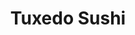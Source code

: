 ---
layout: place
title: Tuxedo Sushi
permalink: /new-york/tuxedo-park/tuxedo-sushi.html
stateAbbr: NY
stateName: New York
cityName: Tuxedo Park
seo:
  type: restaurant
  links: http://www.tuxedosushi.menu/
place_id: ChIJJXCyERffwokRUM1WlxRozl4
photos:
  - name: >-
      places/ChIJJXCyERffwokRUM1WlxRozl4/photos/AeeoHcLnI6dtP6RLrdXC3QDF2m8MWV1ic5D6Aub6DivZgxjk1LdbogOQrqwmrhdiOwRFYZBnmQFUe6Roh14tZbDCZk21VHDl4J3KQ6vD9Ht0fzzWQBE_ou3l2348KSn8pJf8gLLdA6LVhRqNSm3jEpCrBQjDtLhQ_YllSemeSqDFhRq9uhs3lKvNgT7iz5cJoSyP-B9E7q8udQtBPmkYrsscLBPzAPRIVgM8drjfel_E7bj85jz_0bIZ5sE29wqFyKHHlvX41r_NjzjagVwWNIZiwplxd47rWDThvIRwBtqrVz_kzA
    widthPx: 1200
    heightPx: 1600
    authorAttributions:
      - displayName: Tuxedo Sushi
        uri: https://maps.google.com/maps/contrib/107734388970576650646
        photoUri: >-
          https://lh3.googleusercontent.com/a-/ALV-UjVUCFx3zKGUFwFm-TnApJR3M1mkrHmKR30Uwl8y9oPkaQqvMORw=s100-p-k-no-mo
    flagContentUri: >-
      https://www.google.com/local/imagery/report/?cb_client=maps_api_places.places_api&image_key=!1e10!2sAF1QipPhPh0hHHxD4qGDAs2-rUGJwXvhL05xQBmYcrZe&hl=en-US
    googleMapsUri: >-
      https://www.google.com/maps/place//data=!3m4!1e2!3m2!1sAF1QipPhPh0hHHxD4qGDAs2-rUGJwXvhL05xQBmYcrZe!2e10!4m2!3m1!1s0x89c2df1711b27025:0x5ece68149756cd50
  - name: >-
      places/ChIJJXCyERffwokRUM1WlxRozl4/photos/AeeoHcI9oKG3dVg6-T85kzKpao-loMK3oCGVFGNHRaGf-wKjkBPIA2ZdFGqGgbhg8NC1hQZotndztgUByaxFvLSvaIdfU1W-pL4k1pGQinHxRmZeJ7mUf4IMTacMhU7pxM7henR8qehbO16sA5rC9HVsQ3w5hveEDzFXCPDQN1SQoRxFEYyUvs4WkFov2qToylHb29VCjUv9F6nLfJWiA5Dvb5H3NXSoebMXSxexJpqGXUGCFcwqR1sykyRFWJSmetfSko43mtA1teDqVoj8UXoVcMoTshkBsIq-UzcTztTnqhiEOg
    widthPx: 599
    heightPx: 337
    authorAttributions:
      - displayName: Tuxedo Sushi
        uri: https://maps.google.com/maps/contrib/107734388970576650646
        photoUri: >-
          https://lh3.googleusercontent.com/a-/ALV-UjVUCFx3zKGUFwFm-TnApJR3M1mkrHmKR30Uwl8y9oPkaQqvMORw=s100-p-k-no-mo
    flagContentUri: >-
      https://www.google.com/local/imagery/report/?cb_client=maps_api_places.places_api&image_key=!1e10!2sAF1QipNVi-Yr9Uub_YtZUgMjfc8lql0_Nxm6w5gD1oAj&hl=en-US
    googleMapsUri: >-
      https://www.google.com/maps/place//data=!3m4!1e2!3m2!1sAF1QipNVi-Yr9Uub_YtZUgMjfc8lql0_Nxm6w5gD1oAj!2e10!4m2!3m1!1s0x89c2df1711b27025:0x5ece68149756cd50
  - name: >-
      places/ChIJJXCyERffwokRUM1WlxRozl4/photos/AeeoHcJFdEZCpMvcYzV17_ymCe_mkdekM-fAIvQq4s9tEr365bzLnnwMDV8GzbIuUkYzN6P6H5i1QiCYXv-iO51zx7U0Du5zUyo5hoPu8y1A4i3xwWPOKUl7q04MhaqqhNxr8T8FAaBJXB3FpuoLAhJhyQwooX5Mc8L8SHjtg1Z4p2fea61aJGn-8j1IzyxDgBD5uR4SRpefVJZeCcpYiWOuiOxrm5s9KF0Kkt13Ub4d3o7MRuawrnlVNvqy_Y7H33V2Xrn7gVOsWpG1KFqy4pHI9ZDgxuA52JbxJz1YVhRa0RjFBlDkIBYyuH_EwGIARumY3t3OzSQjloG0wllGJ-Lg0NCu5ENRNy4xLkrTXOWM9JWVu_k2Es37licFdkcU1QF-i5Hlnjz-VcDLO2B9cHHCWhdsW7uUH1b0XpRZ41qIW5rOmg
    widthPx: 4032
    heightPx: 3024
    authorAttributions:
      - displayName: Caitlin Feest
        uri: https://maps.google.com/maps/contrib/103794099296141215214
        photoUri: >-
          https://lh3.googleusercontent.com/a-/ALV-UjV1mnJg91zDiFScg7DC4rjsAETF1JqUEQUHYUzJKW3zF3KuLg=s100-p-k-no-mo
    flagContentUri: >-
      https://www.google.com/local/imagery/report/?cb_client=maps_api_places.places_api&image_key=!1e10!2sCIHM0ogKEICAgIC5yJ7KGQ&hl=en-US
    googleMapsUri: >-
      https://www.google.com/maps/place//data=!3m4!1e2!3m2!1sCIHM0ogKEICAgIC5yJ7KGQ!2e10!4m2!3m1!1s0x89c2df1711b27025:0x5ece68149756cd50
  - name: >-
      places/ChIJJXCyERffwokRUM1WlxRozl4/photos/AeeoHcJfhPlpEM3E2uIqvFcwikCVA4atOlYxloPDoCvL6wHqG-gcnHGGehd7jBPI1aBPIcj4EXANlm4hKWW226VErTdAisSSwbUYbzvx0vQnGmpuqJPnRMt2rHdTV9sdWCEvsdk-xzoo_9eeg_OHv8fREmUnxlZz0sqgT1XwRcs0h-K0HZ_qexh3-0_t-YQovnVYqp_XPw8QayXR0gYk_CFg8OWgQIN3blRVAxkb-FsJ4l7GFg1a4chulfHJDbKp4dtXW0K7q717gj5VIuhkj1wN1fbvFBiBhxKGn_UYv1ZMQozs-wPfmQMHhHwjRkZPGm_L0i7dVCyRvkgYQfgNuu7joV8XEzqbuQivWMBNX9VJ9YLBsV5LRsrJkE2AuDHW7nb4amSCy90iiFUzEyzDdVKEfc6jR8uv6qEyl5nae0m8xgc
    widthPx: 4080
    heightPx: 3072
    authorAttributions:
      - displayName: Janelle L
        uri: https://maps.google.com/maps/contrib/112710420629189023531
        photoUri: >-
          https://lh3.googleusercontent.com/a-/ALV-UjVYeKp4q4QFYl0l-dI_ar5NDEDWfdsgI-a4gforzBwj_itHdPVi=s100-p-k-no-mo
    flagContentUri: >-
      https://www.google.com/local/imagery/report/?cb_client=maps_api_places.places_api&image_key=!1e10!2sCIHM0ogKEICAgIDzuLW0OA&hl=en-US
    googleMapsUri: >-
      https://www.google.com/maps/place//data=!3m4!1e2!3m2!1sCIHM0ogKEICAgIDzuLW0OA!2e10!4m2!3m1!1s0x89c2df1711b27025:0x5ece68149756cd50
  - name: >-
      places/ChIJJXCyERffwokRUM1WlxRozl4/photos/AeeoHcIDrYZjicIxZDq7hQg38mwXVCKEtpr3-Ra9ej0l-WriFwSN6yGsruukPqLI7ADiGL1mVRyessodT5-u6kXZ7m-ub7ASgYtzP0_UkPOEYplKt9FCZuQxUX3mi-57omHjiLaVTM35xHNJMjcjnyJPFispywLkNCap_TLJDOICWxEmbJn786_H7QMPgOnOttAC5e9Ku-UEU6dIm6q-2cu2E8IyuzC9zpklWC9H1e8fGBRFVfA7x-vfGHFJzX9efbeFde0iSHNdXX4prwLU_btRWP51sjOE1aqxpJtVLZvTo6y-sH2Xob2pIuKr8zmk16-hOfHT8LOlQkJ4S5dagLhz8RtF5FO7ZMlyP8H7xfexgmglYodCfnRIwt-s3Z7MmeVUHS7yrxVYW5rEJ0Ka0hZRXrCMJglwCjuCxrJJlrOjy0EMKBc
    widthPx: 3024
    heightPx: 4032
    authorAttributions:
      - displayName: 마리앙투아네트
        uri: https://maps.google.com/maps/contrib/106479607549630742579
        photoUri: >-
          https://lh3.googleusercontent.com/a-/ALV-UjWX3ILT6gyAIamQwajKqCQ9FhHu-VyViOXHJt59p3FLQVDGPUSf=s100-p-k-no-mo
    flagContentUri: >-
      https://www.google.com/local/imagery/report/?cb_client=maps_api_places.places_api&image_key=!1e10!2sCIHM0ogKEICAgICLqamf8gE&hl=en-US
    googleMapsUri: >-
      https://www.google.com/maps/place//data=!3m4!1e2!3m2!1sCIHM0ogKEICAgICLqamf8gE!2e10!4m2!3m1!1s0x89c2df1711b27025:0x5ece68149756cd50
  - name: >-
      places/ChIJJXCyERffwokRUM1WlxRozl4/photos/AeeoHcIc--jhszxdd-YPQR4KpCK-ppWOqiCIt0N0bnTBBD7p27vKyfHnBNSiHWsmMDDw3Gi-2ZXNjaqqzbX3vSE8uhp3Goij76CGfwEtDHWSc3ARrrmU2jYq7Ks1O3cyeMmCAI8rWnBrI8AIzvCNw_wT5M9-RBN7VtkCTpinhrsspy0fC0olRCQIzEMWtromkAeFpSnZfMvY2JfWdJXPhffxbm30ueEXpskteYnbfHCLyZYa_7wY3MVZuKF78p7nEf4JqP3PRLvbeYvvDa1r6kDSPqRWdTD--QjMSNfIL6RombIOc8tx8tg1IQfMMxy1N-JDkO3zH1xw_Xi1ELRdtm3n88oj945HkKvOuNMuYlZpUkJD3DtW6dnVmJed1-jsA_wS6nPag9YDJe_1n80emS9evBNOB6ogDlbb39O7Ve5UbxVIw52A
    widthPx: 3024
    heightPx: 4032
    authorAttributions:
      - displayName: 마리앙투아네트
        uri: https://maps.google.com/maps/contrib/106479607549630742579
        photoUri: >-
          https://lh3.googleusercontent.com/a-/ALV-UjWX3ILT6gyAIamQwajKqCQ9FhHu-VyViOXHJt59p3FLQVDGPUSf=s100-p-k-no-mo
    flagContentUri: >-
      https://www.google.com/local/imagery/report/?cb_client=maps_api_places.places_api&image_key=!1e10!2sCIHM0ogKEICAgICLqamfigE&hl=en-US
    googleMapsUri: >-
      https://www.google.com/maps/place//data=!3m4!1e2!3m2!1sCIHM0ogKEICAgICLqamfigE!2e10!4m2!3m1!1s0x89c2df1711b27025:0x5ece68149756cd50
  - name: >-
      places/ChIJJXCyERffwokRUM1WlxRozl4/photos/AeeoHcI1uhUJhtSo0EVVyUz9gjMNDOUpoSjSSE0mvLNzJpG9CJkwPBvW1ruDuGPwIMX_xOT2dFkgdLZgKyVqQJpUR1LeE4GAHqPXh6A5oAAd4ThhxkfSfyxTJ9s5eT6mEBdWVWv2Vq6knwiHrVvlNtUzgjsoRcVIuBeIb883_3VIiLWbrI9gR2_MBtkOtTsvnMA6d1cQ8Q_5cqSPXQ6SYXWNU11qO-MA-NtZtccOh_KTtkH3D0YRKOpEPsdTQExt6qbf7-VUOFAh1wL2hjnBauI9wH01HqqqpU-cEsLCOsfijfJ3daYD_GdaCX7K3Cug-9kNKdZG7MAWr-tg6BPzscxr4r0aB_mnjaqaVRTOMHhArYgxr5Ut5ldVuA6dp7WefOItl8b4Cf6nsKICYcy3jzHKG_jWB0EL814PCS8Hn4n01NxMXQ
    widthPx: 2905
    heightPx: 3631
    authorAttributions:
      - displayName: Caitlin Feest
        uri: https://maps.google.com/maps/contrib/103794099296141215214
        photoUri: >-
          https://lh3.googleusercontent.com/a-/ALV-UjV1mnJg91zDiFScg7DC4rjsAETF1JqUEQUHYUzJKW3zF3KuLg=s100-p-k-no-mo
    flagContentUri: >-
      https://www.google.com/local/imagery/report/?cb_client=maps_api_places.places_api&image_key=!1e10!2sCIHM0ogKEICAgIC5yJ7KaQ&hl=en-US
    googleMapsUri: >-
      https://www.google.com/maps/place//data=!3m4!1e2!3m2!1sCIHM0ogKEICAgIC5yJ7KaQ!2e10!4m2!3m1!1s0x89c2df1711b27025:0x5ece68149756cd50
  - name: >-
      places/ChIJJXCyERffwokRUM1WlxRozl4/photos/AeeoHcLD0HgEbGkAAG3etGmL1CjqXt97rLPJDO0vL22nBXpnI1s8NWYQZXGOePcaOLigBGqGv1VhjS7mJUEPfaP_Hk2zMYxoqxLhXjLRAVkqwAqOcAv5ywvty554dpyFidF-Qeh0v8gBiDqyW2iS7bbQytgdiJDehAurEAcROE7meMRalAxrdgorBGHeZIwjFm8EKWisNpHjuX-MdoVkIYSsZFiIWCie6xt52DRegmQB79CbQc-dHW3reAAdXUJf6iLtg0z1yS7VU7fI551-Pr4FfKEqAG8hcgcWBjhwmtupOXA-lCTP_eH_YmMlu_D6ogHovfsCx2Z6U5Mf2Dx0FkqYdTQ-tKTrBaEYHBcyi12gsUZeJI5dFInfq9SzW8MJ3tftS6xxl0wVtRR4SwxTWWKO333dsAPPWwr1sJg-KzPw7mpWECM
    widthPx: 4160
    heightPx: 3120
    authorAttributions:
      - displayName: Damari Bernia
        uri: https://maps.google.com/maps/contrib/115349921544554345677
        photoUri: >-
          https://lh3.googleusercontent.com/a-/ALV-UjV0IlEeDUo2Iz1PIBS8MWJeIiXEqCEZHFx-Bc2sRG3ubQVe65T4pg=s100-p-k-no-mo
    flagContentUri: >-
      https://www.google.com/local/imagery/report/?cb_client=maps_api_places.places_api&image_key=!1e10!2sCIHM0ogKEICAgICc1ISf7AE&hl=en-US
    googleMapsUri: >-
      https://www.google.com/maps/place//data=!3m4!1e2!3m2!1sCIHM0ogKEICAgICc1ISf7AE!2e10!4m2!3m1!1s0x89c2df1711b27025:0x5ece68149756cd50
  - name: >-
      places/ChIJJXCyERffwokRUM1WlxRozl4/photos/AeeoHcIiVBtpOQ_dCLqJKUwRx8-se54O0t1XbB8tRSjDzs-bcnnIC4A4kH2JIv14ShfK0vbliVxOuipEzwjU-FruAIhqO04FYmwRijsFyBP6zVp63YYQiqYOtJdLB4dVLGIwKoWwfa-kZhYgx-HxC_fe4AdKJ9Xngdj_kjfeDqTzdBFQ78h2iEVcIfWbkojkGV3r7qE9CWQfxporsjjPxwMvmT_huJs7Kprxqj1mQXGdlrq632ZC7lybRyzyTHFTEp2kUlGj61Inda1GybtqIM1Kn9ACJnznJDB3Uz_uoRE4D1LOiA
    widthPx: 599
    heightPx: 337
    authorAttributions:
      - displayName: Tuxedo Sushi
        uri: https://maps.google.com/maps/contrib/107734388970576650646
        photoUri: >-
          https://lh3.googleusercontent.com/a-/ALV-UjVUCFx3zKGUFwFm-TnApJR3M1mkrHmKR30Uwl8y9oPkaQqvMORw=s100-p-k-no-mo
    flagContentUri: >-
      https://www.google.com/local/imagery/report/?cb_client=maps_api_places.places_api&image_key=!1e10!2sAF1QipNWAQNlEk14y1Qylb-V3JpQ4-fWLhsNiRHmjHL5&hl=en-US
    googleMapsUri: >-
      https://www.google.com/maps/place//data=!3m4!1e2!3m2!1sAF1QipNWAQNlEk14y1Qylb-V3JpQ4-fWLhsNiRHmjHL5!2e10!4m2!3m1!1s0x89c2df1711b27025:0x5ece68149756cd50
  - name: >-
      places/ChIJJXCyERffwokRUM1WlxRozl4/photos/AeeoHcI2vRvEWG9dFnzmy8czjn_RfRUClE6HO1RUDuhJSmgBPUY1X2kly2PiOBvzNTPksmHcH1GRZEQEnsohXQ3kkkunlxzF2SJF5hSWlu4bDWNMv84v84fHxv9MDhBQMKpCLbMOgXQd11p_kkFwbVJiKFqRH3hnEBa5yHHU4IyElEaVXTW01F9J3PjFFj6fFmgSPqrU46W5-fVeuEax2kV2emTcMpdSWkVpNceSQSs7pk2YWxg_tfgr3ypLNuZW50OENH-qiBGvNoWvfnSFEV1VDXhCqWGb8RbV9Wl5MRaG7hX5sBT8lBdAwJAgV5iGj7Ouorqzbyozi7scxoppM_NtyBsS-ZW8o8bS3o_HUimcisykFzGkgpMZ9ez7FAFkX13Ga374ULFfV9xJj2uLDkfWjLBJETBK-DVzRh1ggGTaNGg
    widthPx: 4032
    heightPx: 2268
    authorAttributions:
      - displayName: Divine Mantra
        uri: https://maps.google.com/maps/contrib/114914530981662128297
        photoUri: >-
          https://lh3.googleusercontent.com/a-/ALV-UjW7R8N9ApbilC19Eb0HCd2mi0TEVoObqCAMK7h6z6DzudI_2Ks3=s100-p-k-no-mo
    flagContentUri: >-
      https://www.google.com/local/imagery/report/?cb_client=maps_api_places.places_api&image_key=!1e10!2sCIHM0ogKEICAgICKnoeIOw&hl=en-US
    googleMapsUri: >-
      https://www.google.com/maps/place//data=!3m4!1e2!3m2!1sCIHM0ogKEICAgICKnoeIOw!2e10!4m2!3m1!1s0x89c2df1711b27025:0x5ece68149756cd50
address: 233 for, NY-17, Tuxedo Park, NY 10987, USA
street: 233 for,NY-17
city: Tuxedo Park
state: NY
zip: '10987'
country: USA
neighborhood: null
latitude: '41.193978'
longitude: '-74.185074'
accessibility_options:
  wheelchairAccessibleParking: true
  wheelchairAccessibleEntrance: true
  wheelchairAccessibleRestroom: true
  wheelchairAccessibleSeating: true
business_status: OPERATIONAL
name: Tuxedo Sushi
google_maps_links:
  directionsUri: >-
    https://www.google.com/maps/dir//''/data=!4m7!4m6!1m1!4e2!1m2!1m1!1s0x89c2df1711b27025:0x5ece68149756cd50!3e0
  placeUri: https://maps.google.com/?cid=6831512122415304016
  writeAReviewUri: >-
    https://www.google.com/maps/place//data=!4m3!3m2!1s0x89c2df1711b27025:0x5ece68149756cd50!12e1
  reviewsUri: >-
    https://www.google.com/maps/place//data=!4m4!3m3!1s0x89c2df1711b27025:0x5ece68149756cd50!9m1!1b1
  photosUri: >-
    https://www.google.com/maps/place//data=!4m3!3m2!1s0x89c2df1711b27025:0x5ece68149756cd50!10e5
primary_type: Sushi Restaurant
opening_hours:
  regular: null
  current: null
secondary_opening_hours:
  regular:
    weekdayDescriptions: null
    type: null
  current:
    weekdayDescriptions: null
    type: null
phone: (845) 351-3211
price_level: PRICE_LEVEL_MODERATE
price_range: $20 &ndash; $30
rating: '4.6'
rating_count: 0
website: http://www.tuxedosushi.menu/
description: >-
  Discover Tuxedo Sushi in Tuxedo Park, NY$$$Tuxedo Sushi in Tuxedo Park, NY,
  offers a welcoming atmosphere perfect for enjoying fresh Japanese cuisine,
  including a variety of sushi rolls and bento boxes that highlight the best of
  authentic flavors. This cozy spot stands out for its selection of dumplings,
  sake, and kid-friendly options, making it an ideal choice for families or
  anyone searching for top-rated sushi restaurants nearby. The menu emphasizes
  high-quality ingredients and thoughtful dishes that pair traditional elements
  with creative twists, appealing to those craving a satisfying meal in a
  relaxed setting. Accessibility features like wheelchair-friendly entrances and
  seating add to the convenience, ensuring everyone can enjoy the experience.
  Whether you're looking for sushi places near me or a casual dining option,
  this location delivers on taste and comfort without overwhelming the senses.
generative_summary: >-
  Discover Tuxedo Sushi in Tuxedo Park, NY$$$Tuxedo Sushi in Tuxedo Park, NY,
  offers a welcoming atmosphere perfect for enjoying fresh Japanese cuisine,
  including a variety of sushi rolls and bento boxes that highlight the best of
  authentic flavors. This cozy spot stands out for its selection of dumplings,
  sake, and kid-friendly options, making it an ideal choice for families or
  anyone searching for top-rated sushi restaurants nearby. The menu emphasizes
  high-quality ingredients and thoughtful dishes that pair traditional elements
  with creative twists, appealing to those craving a satisfying meal in a
  relaxed setting. Accessibility features like wheelchair-friendly entrances and
  seating add to the convenience, ensuring everyone can enjoy the experience.
  Whether you're looking for sushi places near me or a casual dining option,
  this location delivers on taste and comfort without overwhelming the senses.
generative_disclosure: Summarized by AI using the Grok-3-Mini model.
reviews:
  - name: >-
      places/ChIJJXCyERffwokRUM1WlxRozl4/reviews/ChdDSUhNMG9nS0VJQ0FnTUNJbHRXMzJBRRAB
    relativePublishTimeDescription: a week ago
    rating: 5
    text:
      text: >-
        My favorite sushi spot in the area! This cozy restaurant has amazingly
        fresh sushi, delicious seaweed salad, and you have to try their yummy
        roll!


        Anytime I’m craving sushi this is where I stop and they never
        disappoint. They are on the pricier side, however their quality of food
        definitely reflects the pricing. If you’re wanting a cute date location
        or looking to treat yourself definitely try this place!
      languageCode: en
    originalText:
      text: >-
        My favorite sushi spot in the area! This cozy restaurant has amazingly
        fresh sushi, delicious seaweed salad, and you have to try their yummy
        roll!


        Anytime I’m craving sushi this is where I stop and they never
        disappoint. They are on the pricier side, however their quality of food
        definitely reflects the pricing. If you’re wanting a cute date location
        or looking to treat yourself definitely try this place!
      languageCode: en
    authorAttribution:
      displayName: Sam Rivera
      uri: https://www.google.com/maps/contrib/117865407810774965086/reviews
      photoUri: >-
        https://lh3.googleusercontent.com/a-/ALV-UjWKw0nXU3p7ZayR9RMr9DAA2OQxGpUmhU7sjReEBeKeRsgkYtbV=s128-c0x00000000-cc-rp-mo-ba3
    publishTime: '2025-04-01T16:27:29.278166Z'
    flagContentUri: >-
      https://www.google.com/local/review/rap/report?postId=ChdDSUhNMG9nS0VJQ0FnTUNJbHRXMzJBRRAB&d=17924085&t=1
    googleMapsUri: >-
      https://www.google.com/maps/reviews/data=!4m6!14m5!1m4!2m3!1sChdDSUhNMG9nS0VJQ0FnTUNJbHRXMzJBRRAB!2m1!1s0x89c2df1711b27025:0x5ece68149756cd50
  - name: >-
      places/ChIJJXCyERffwokRUM1WlxRozl4/reviews/ChZDSUhNMG9nS0VJQ0FnSUM1eUo3S1NREAE
    relativePublishTimeDescription: a year ago
    rating: 5
    text:
      text: >-
        Best sushi around!! …and that’s not to downplay all the delicious hot
        food options in any way because they deserve mentioning too. There’s
        something for everyone here and everything is incredibly fresh and
        flavorful. The most popular rolls are definitely the Crazy roll and Fire
        roll but my favorites are the Angry Dragon and Triple Play. Don’t skip
        past the appetizer page because the Crazy Rice is to die for!! Bentos
        are perfect for lunchtime, the Hanabi Salad is amazing, the spicy Ramen
        is a must have, and the Korean BBQ is scrumptious. There are many
        vegetarian options as well and dishes can be made gluten free upon
        request.
      languageCode: en
    originalText:
      text: >-
        Best sushi around!! …and that’s not to downplay all the delicious hot
        food options in any way because they deserve mentioning too. There’s
        something for everyone here and everything is incredibly fresh and
        flavorful. The most popular rolls are definitely the Crazy roll and Fire
        roll but my favorites are the Angry Dragon and Triple Play. Don’t skip
        past the appetizer page because the Crazy Rice is to die for!! Bentos
        are perfect for lunchtime, the Hanabi Salad is amazing, the spicy Ramen
        is a must have, and the Korean BBQ is scrumptious. There are many
        vegetarian options as well and dishes can be made gluten free upon
        request.
      languageCode: en
    authorAttribution:
      displayName: Caitlin Feest
      uri: https://www.google.com/maps/contrib/103794099296141215214/reviews
      photoUri: >-
        https://lh3.googleusercontent.com/a-/ALV-UjV1mnJg91zDiFScg7DC4rjsAETF1JqUEQUHYUzJKW3zF3KuLg=s128-c0x00000000-cc-rp-mo
    publishTime: '2023-10-09T20:15:45.784073Z'
    flagContentUri: >-
      https://www.google.com/local/review/rap/report?postId=ChZDSUhNMG9nS0VJQ0FnSUM1eUo3S1NREAE&d=17924085&t=1
    googleMapsUri: >-
      https://www.google.com/maps/reviews/data=!4m6!14m5!1m4!2m3!1sChZDSUhNMG9nS0VJQ0FnSUM1eUo3S1NREAE!2m1!1s0x89c2df1711b27025:0x5ece68149756cd50
  - name: >-
      places/ChIJJXCyERffwokRUM1WlxRozl4/reviews/ChZDSUhNMG9nS0VJQ0FnTUNJcmFuTmFBEAE
    relativePublishTimeDescription: a week ago
    rating: 5
    text:
      text: Great ice cream, great sushi.
      languageCode: en
    originalText:
      text: Great ice cream, great sushi.
      languageCode: en
    authorAttribution:
      displayName: Kieranoid
      uri: https://www.google.com/maps/contrib/104622542003672240937/reviews
      photoUri: >-
        https://lh3.googleusercontent.com/a-/ALV-UjXHfTTGDeW4qevU1BVCdb25MdtwGQD0m9jf9IXF2pP3TC0kao5l=s128-c0x00000000-cc-rp-mo-ba3
    publishTime: '2025-04-04T00:07:16.755592Z'
    flagContentUri: >-
      https://www.google.com/local/review/rap/report?postId=ChZDSUhNMG9nS0VJQ0FnTUNJcmFuTmFBEAE&d=17924085&t=1
    googleMapsUri: >-
      https://www.google.com/maps/reviews/data=!4m6!14m5!1m4!2m3!1sChZDSUhNMG9nS0VJQ0FnTUNJcmFuTmFBEAE!2m1!1s0x89c2df1711b27025:0x5ece68149756cd50
  - name: >-
      places/ChIJJXCyERffwokRUM1WlxRozl4/reviews/ChZDSUhNMG9nS0VJQ0FnSUNaMWRIY0t3EAE
    relativePublishTimeDescription: a year ago
    rating: 5
    text:
      text: >-
        food is the best!! i love Avo torched salmon for appetizers and crazy
        roll. cozy like home and also discount for cash 5-10% great deal!! stuff
        was so nice and helpful. I will definitely be back
      languageCode: en
    originalText:
      text: >-
        food is the best!! i love Avo torched salmon for appetizers and crazy
        roll. cozy like home and also discount for cash 5-10% great deal!! stuff
        was so nice and helpful. I will definitely be back
      languageCode: en
    authorAttribution:
      displayName: kamonrot chanalotpison
      uri: https://www.google.com/maps/contrib/100112150941882519941/reviews
      photoUri: >-
        https://lh3.googleusercontent.com/a-/ALV-UjXZJ6OjFXgI3lZWs6fz34RJ6xP5cWDCGCEX0HURSgvEMC50pmiX=s128-c0x00000000-cc-rp-mo-ba6
    publishTime: '2023-09-14T23:14:37.994100Z'
    flagContentUri: >-
      https://www.google.com/local/review/rap/report?postId=ChZDSUhNMG9nS0VJQ0FnSUNaMWRIY0t3EAE&d=17924085&t=1
    googleMapsUri: >-
      https://www.google.com/maps/reviews/data=!4m6!14m5!1m4!2m3!1sChZDSUhNMG9nS0VJQ0FnSUNaMWRIY0t3EAE!2m1!1s0x89c2df1711b27025:0x5ece68149756cd50
  - name: >-
      places/ChIJJXCyERffwokRUM1WlxRozl4/reviews/ChdDSUhNMG9nS0VJQ0FnSUR6dUxXMDZBRRAB
    relativePublishTimeDescription: 10 months ago
    rating: 5
    text:
      text: >-
        Stop by here for the first time and I have to say I was genuinely
        impressed with the quality of food and the overall atmosphere was great
        too with the wait staff being very friendly and attentive. I will
        definitely be coming back here.
      languageCode: en
    originalText:
      text: >-
        Stop by here for the first time and I have to say I was genuinely
        impressed with the quality of food and the overall atmosphere was great
        too with the wait staff being very friendly and attentive. I will
        definitely be coming back here.
      languageCode: en
    authorAttribution:
      displayName: Janelle L
      uri: https://www.google.com/maps/contrib/112710420629189023531/reviews
      photoUri: >-
        https://lh3.googleusercontent.com/a-/ALV-UjVYeKp4q4QFYl0l-dI_ar5NDEDWfdsgI-a4gforzBwj_itHdPVi=s128-c0x00000000-cc-rp-mo-ba6
    publishTime: '2024-06-07T11:43:57.058410Z'
    flagContentUri: >-
      https://www.google.com/local/review/rap/report?postId=ChdDSUhNMG9nS0VJQ0FnSUR6dUxXMDZBRRAB&d=17924085&t=1
    googleMapsUri: >-
      https://www.google.com/maps/reviews/data=!4m6!14m5!1m4!2m3!1sChdDSUhNMG9nS0VJQ0FnSUR6dUxXMDZBRRAB!2m1!1s0x89c2df1711b27025:0x5ece68149756cd50
review_summary: >-
  What Customers Are Raving About$$$Folks who visit this sushi spot often praise
  the incredibly fresh and flavorful rolls, along with tasty sides like seaweed
  salad that keep them coming back for more. Many appreciate the variety of
  options, including vegetarian dishes and customizable meals, which make it a
  solid pick for different tastes and dietary needs. The cozy vibe and friendly
  service create a welcoming environment that's great for a casual date or
  treating yourself after a long day. While some note that prices lean toward
  the higher end, the overall quality and portion sizes feel like a fair
  trade-off for the delicious experience. All in all, it's a go-to choice for
  anyone hunting for the best sushi near me, with positive feedback highlighting
  its reliability and charm.
review_disclosure: Summarized by AI using the Grok-3-Mini model.
parking_options:
  freeParkingLot: true
  freeStreetParking: true
  valetParking: false
payment_options:
  acceptsCreditCards: true
  acceptsDebitCards: true
  acceptsCashOnly: false
allow_dogs: null
curbside_pickup: null
delivery: true
dine_in: true
good_for_children: true
good_for_groups: true
good_for_sports: false
live_music: false
menu_for_children: true
outdoor_seating: true
reservable: true
restroom: true
serves_beer: true
serves_breakfast: false
serves_brunch: false
serves_cocktails: null
serves_coffee: null
serves_dinner: true
serves_dessert: true
serves_lunch: true
serves_vegetarian_food: true
serves_wine: true
takeout: true
update_category: pro
places_description: null

---